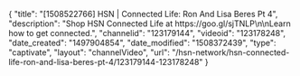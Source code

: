 {
    "title": "[1508522766] HSN | Connected Life: Ron And Lisa Beres Pt 4",
    "description": "Shop HSN Connected Life at https:\/\/goo.gl\/sjTNLP\n\nLearn how to get connected.",
    "channelid": "123179144",
    "videoid": "123178248",
    "date_created": "1497904854",
    "date_modified": "1508372439",
    "type": "captivate",
    "layout": "channelVideo",
    "url": "\/hsn-network\/hsn-connected-life-ron-and-lisa-beres-pt-4\/123179144-123178248"
}